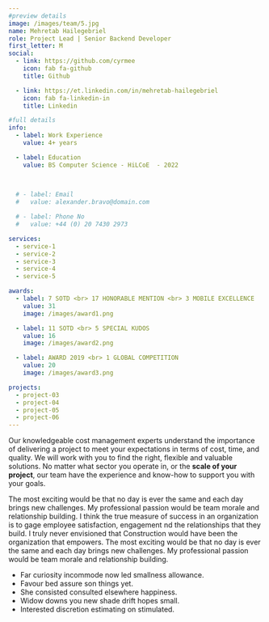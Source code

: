 ```yaml
---
#preview details
image: /images/team/5.jpg
name: Mehretab Hailegebriel 
role: Project Lead | Senior Backend Developer
first_letter: M
social:
  - link: https://github.com/cyrmee
    icon: fab fa-github
    title: Github

  - link: https://et.linkedin.com/in/mehretab-hailegebriel
    icon: fab fa-linkedin-in
    title: Linkedin

#full details
info:
  - label: Work Experience
    value: 4+ years 

  - label: Education
    value: BS Computer Science - HiLCoE  - 2022
  

  
  # - label: Email
  #   value: alexander.bravo@domain.com

  # - label: Phone No
  #   value: +44 (0) 20 7430 2973

services: 
  - service-1
  - service-2
  - service-3
  - service-4
  - service-5

awards:
  - label: 7 SOTD <br> 17 HONORABLE MENTION <br> 3 MOBILE EXCELLENCE
    value: 31
    image: /images/award1.png

  - label: 11 SOTD <br> 5 SPECIAL KUDOS
    value: 16
    image: /images/award2.png

  - label: AWARD 2019 <br> 1 GLOBAL COMPETITION
    value: 20
    image: /images/award3.png

projects: 
  - project-03
  - project-04
  - project-05
  - project-06
---
```


Our knowledgeable cost management experts understand the importance of delivering a project to meet your expectations in terms of cost, time, and quality. We will work with you to find the right, flexible and valuable solutions. No matter what sector you operate in, or the **scale of your project**, our team have the experience and know-how to support you with your goals.

The most exciting would be that no day is ever the same and each day brings new challenges. My professional passion would be team morale and relationship building. I think the true measure of success in an organization is to gage employee satisfaction, engagement nd the relationships that they build. I truly never envisioned that Construction would have been the organization that empowers. The most exciting would be that no day is ever the same and each day brings new challenges. My professional passion would be team morale and relationship building.

- Far curiosity incommode now led smallness allowance.
- Favour bed assure son things yet.
- She consisted consulted elsewhere happiness.
- Widow downs you new shade drift hopes small.
- Interested discretion estimating on stimulated.